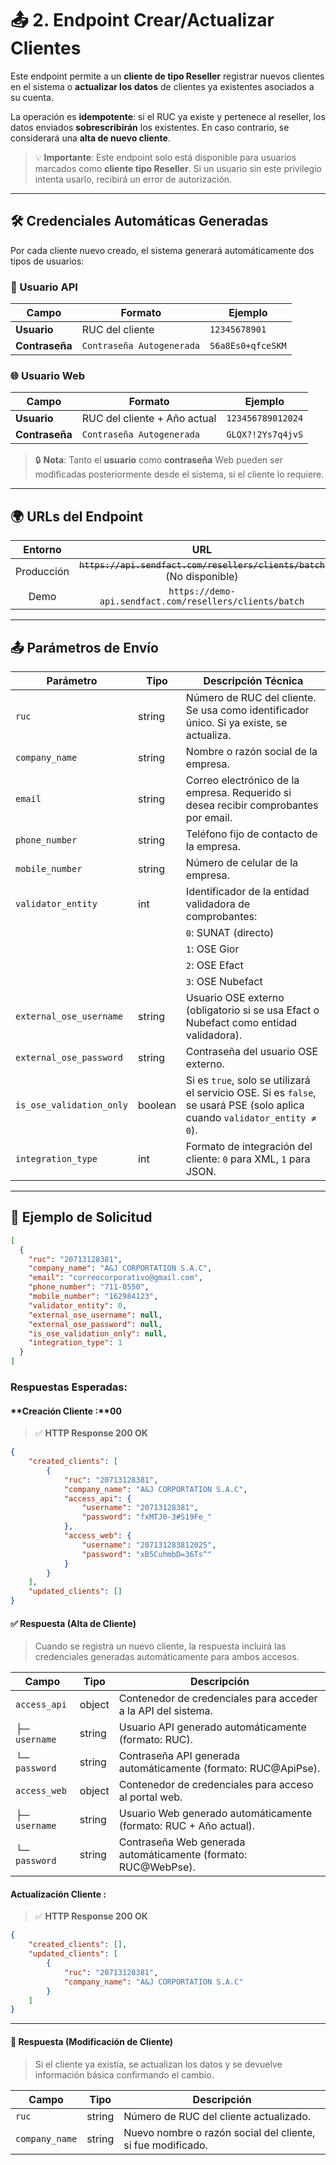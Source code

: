 # 📤 2. Endpoint Crear/Actualizar Clientes

Este endpoint permite a un **cliente de tipo Reseller** registrar nuevos clientes en el sistema o **actualizar los datos** de clientes ya existentes asociados a su cuenta.

La operación es **idempotente**: si el RUC ya existe y pertenece al reseller, los datos enviados **sobrescribirán** los existentes. En caso contrario, se considerará una **alta de nuevo cliente**.

> 💡 **Importante**: Este endpoint solo está disponible para usuarios marcados como **cliente tipo Reseller**. Si un usuario sin este privilegio intenta usarlo, recibirá un error de autorización.

---

## 🛠️ Credenciales Automáticas Generadas

Por cada cliente nuevo creado, el sistema generará automáticamente dos tipos de usuarios:

### 🔐 Usuario API

|     Campo      |           Formato         |      Ejemplo      |
|----------------|---------------------------|-------------------|
|  **Usuario**   |       RUC del cliente     |   `12345678901`   |
| **Contraseña** | `Contraseña Autogenerada` | `S6a8Es0+qfceSKM` |

### 🌐 Usuario Web

|     Campo      |            Formato            |     Ejemplo      |
|----------------|-------------------------------|------------------|
|   **Usuario**  | RUC del cliente + Año actual  | `123456789012024`|
| **Contraseña** |   `Contraseña Autogenerada`   | `GLQX?!2Ys7q4jvS`|

> 🔒 **Nota**: Tanto el **usuario** como **contraseña** Web pueden ser modificadas posteriormente desde el sistema, si el cliente lo requiere.

---

## 🌍 URLs del Endpoint

| Entorno     | URL                                                            | Método |
|:-----------:|:--------------------------------------------------------------:|:------:|
| Producción  | ~~`https://api.sendfact.com/resellers/clients/batch`~~ (No disponible) |  POST  |
| Demo        | `https://demo-api.sendfact.com/resellers/clients/batch` |  POST  |

---

## 📤 Parámetros de Envío

| Parámetro               | Tipo     | Descripción Técnica                                                                 |
|-------------------------|----------|--------------------------------------------------------------------------------------|
| `ruc`                   | string   | Número de RUC del cliente. Se usa como identificador único. Si ya existe, se actualiza. |
| `company_name`          | string   | Nombre o razón social de la empresa.                                                |
| `email`                 | string   | Correo electrónico de la empresa. Requerido si desea recibir comprobantes por email. |
| `phone_number`          | string   | Teléfono fijo de contacto de la empresa.                                            |
| `mobile_number`         | string   | Número de celular de la empresa.                                                    |
| `validator_entity`      | int      | Identificador de la entidad validadora de comprobantes:                              |
|                         |          | `0`: SUNAT (directo)  |
|                         |          | `1`: OSE Gior         |
|                         |          | `2`: OSE Efact        |
|                         |          | `3`: OSE Nubefact     |
| `external_ose_username` | string   | Usuario OSE externo (obligatorio si se usa Efact o Nubefact como entidad validadora). |
| `external_ose_password` | string   | Contraseña del usuario OSE externo.                                                 |
| `is_ose_validation_only`| boolean  | Si es `true`, solo se utilizará el servicio OSE. Si es `false`, se usará PSE (solo aplica cuando `validator_entity ≠ 0`). |
| `integration_type`      | int      | Formato de integración del cliente: `0` para XML, `1` para JSON.                    |

---

## 🧾 Ejemplo de Solicitud

```json
[
  {
    "ruc": "20713128381",
    "company_name": "A&J CORPORTATION S.A.C",
    "email": "correocorporativo@gmail.com",
    "phone_number": "711-0550",
    "mobile_number": "162984123",
    "validator_entity": 0,
    "external_ose_username": null,
    "external_ose_password": null,
    "is_ose_validation_only": null,
    "integration_type": 1
  }
]
```

###  **Respuestas Esperadas:**

####  **Creación Cliente :**00
> ✅ **HTTP Response 200 OK**
```json
{
    "created_clients": [
        {
            "ruc": "20713128381",
            "company_name": "A&J CORPORTATION S.A.C",
            "access_api": {
                "username": "20713128381",
                "password": "fxMTJ0-3#S19Fe_"
            },
            "access_web": {
                "username": "207131283812025",
                "password": "xB5CuhmbD=36Ts^"
            }
        }
    ],
    "updated_clients": []
}
```
#### ✅ Respuesta (Alta de Cliente)

> Cuando se registra un nuevo cliente, la respuesta incluirá las credenciales generadas automáticamente para ambos accesos.

| Campo                  | Tipo     | Descripción                                                                         |
|------------------------|----------|-------------------------------------------------------------------------------------|
| `access_api`           | object   | Contenedor de credenciales para acceder a la API del sistema.                      |
| ├─ `username`          | string   | Usuario API generado automáticamente (formato: RUC).                               |
| └─ `password`          | string   | Contraseña API generada automáticamente (formato: RUC@ApiPse).                     |
| `access_web`           | object   | Contenedor de credenciales para acceso al portal web.                              |
| ├─ `username`          | string   | Usuario Web generado automáticamente (formato: RUC + Año actual).                 |
| └─ `password`          | string   | Contraseña Web generada automáticamente (formato: RUC@WebPse).                     |


####  **Actualización Cliente :**
> ✅ **HTTP Response 200 OK**
```json
{
    "created_clients": [],
    "updated_clients": [
        {
            "ruc": "20713128381",
            "company_name": "A&J CORPORTATION S.A.C"
        }
    ]
}
```
---
#### 🔁 Respuesta (Modificación de Cliente)

> Si el cliente ya existía, se actualizan los datos y se devuelve información básica confirmando el cambio.

| Campo           | Tipo     | Descripción                                         |
|-----------------|----------|------------------------------------------------------|
| `ruc`           | string   | Número de RUC del cliente actualizado.              |
| `company_name`  | string   | Nuevo nombre o razón social del cliente, si fue modificado. |

